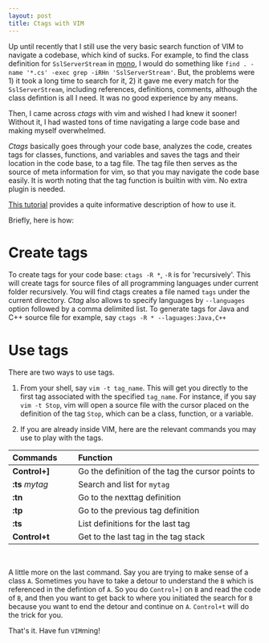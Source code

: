 ```yaml
---
layout: post
title: Ctags with VIM
---
```

Up until recently that I still use the very basic search function of VIM to navigate a codebase, which kind of sucks. For example, to find the class definition for `SslServerStream` in [mono](https://www.github.com/mono/mono), I would do something like `find . -name '*.cs' -exec grep -iRHn 'SslServerStream'`. But, the problems were 1) it took a long time to search for it, 2) it gave me every match for the `SslServerStream`, including references, definitions, comments, although the class defintion is all I need. It was no good experience by any means.

Then, I came across *ctags* with vim and wished I had knew it sooner! Without it, I had wasted tons of time navigating a large code base and making myself overwhelmed.

*Ctags* basically goes through your code base, analyzes the code, creates tags for classes, functions, and variables and saves the tags and their location in the code base, to a tag file. The tag file then serves as the source of meta information for vim, so that you may navigate the code base easily. It is worth noting that the tag function is builtin with vim. No extra plugin is needed.

[This tutorial](http://courses.cs.washington.edu/courses/cse451/10au/tutorials/tutorial_ctags.html) provides a quite informative description of how to use it.

Briefly, here is how:

# Create tags
To create tags for your code base: `ctags -R *`, `-R` is for 'recursively'. This will create tags for source files of all programming languages under current folder recursively. You will find ctags creates a file named `tags` under the current directory. *Ctag* also allows to specify languages by `--languages` option followed by a comma delimited list. To generate tags for Java and C++ source file for example, say `ctags -R * --laguages:Java,C++`

# Use tags

There are two ways to use tags.

 1. From your shell, say `vim -t tag_name`. This will get you directly to the first tag associated with the specified `tag_name`. For instance, if you say `vim -t Stop`, vim will open a source file with the cursor placed on the definition of the tag `Stop`, which can be a class, function, or a variable.
		
 2. If you are already inside VIM, here are the relevant commands you may use to play with the tags.


 |Commands &nbsp;&nbsp;&nbsp;&nbsp;&nbsp; | Function  |
 |:------|:-------|
 |**Control+]**   		   | Go the definition of the tag the cursor points to|
 |**:ts** *mytag*  | Search and list for `mytag`   |
 |**:tn**   | Go to the nexttag definition   |
 |**:tp**   | Go to the previous tag definition   |
 |**:ts**	| List definitions for the last tag|
 |**Control+t** | Get to the last tag in the tag stack 
 
<br>

A little more on the last command. Say you are trying to make sense of a class `A`. Sometimes you have to take a detour to understand the `B` which is referenced in the defintion of `A`. So you do `Control+]` on `B` and read the code of `B`, and then you want to get back to where you initiated the search for `B` because you want to end the detour and continue on `A`. `Control+t` will do the trick for you.

That's it. Have fun `VIM`ming!
